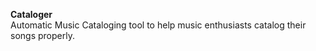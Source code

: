 <b>Cataloger</b><br/>
Automatic Music Cataloging tool to help music enthusiasts catalog their songs properly.
